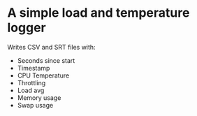 # A simple load and temperature logger

Writes CSV and SRT files with:

* Seconds since start
* Timestamp
* CPU Temperature
* Throttling
* Load avg
* Memory usage
* Swap usage
